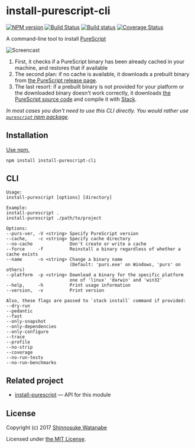 # install-purescript-cli

[![NPM version](https://img.shields.io/npm/v/install-purescript-cli.svg)](https://www.npmjs.com/package/install-purescript-cli)
[![Build Status](https://travis-ci.org/shinnn/install-purescript-cli.svg?branch=master)](https://travis-ci.org/shinnn/install-purescript-cli)
[![Build status](https://ci.appveyor.com/api/projects/status/imhh69kd9n3xpi84/branch/master?svg=true)](https://ci.appveyor.com/project/ShinnosukeWatanabe/install-purescript-cli/branch/master)
[![Coverage Status](https://img.shields.io/coveralls/shinnn/install-purescript-cli.svg)](https://coveralls.io/github/shinnn/install-purescript-cli?branch=master)

A command-line tool to install [PureScript](http://www.purescript.org/)

![Screencast](./media/screencast.gif)

1. First, it checks if a PureScript binary has been already cached in your machine, and restores that if available
2. The second plan: if no cache is available, it downloads a prebuilt binary from [the PureScript release page](https://github.com/purescript/purescript/releases).
3. The last resort: if a prebuilt binary is not provided for your platform or the downloaded binary doesn't work correctly, it downloads [the PureScript source code](https://github.com/purescript/purescript) and compile it with [Stack](https://docs.haskellstack.org/).

*In most cases you don't need to use this CLI directly. You would rather use [`purescript` npm package](https://github.com/purescript-contrib/node-purescript-bin).*

## Installation

[Use npm.](https://docs.npmjs.com/cli/install)

```
npm install install-purescript-cli
```

## CLI

```
Usage:
install-purescript [options] [directory]

Example:
install-purescript .
install-purescript ./path/to/project

Options:
--purs-ver, -V <string> Specify PureScript version
--cache,    -c <string> Specify cache directory
--no-cache              Don't create or write a cache
--force     -f          Reinstall a binary regardless of whether a cache exists
--name      -n <string> Change a binary name
                        (Default: 'purs.exe' on Windows, 'purs' on others)
--platform  -p <string> Download a binary for the specific platform
                        one of 'linux' 'darwin' and 'win32'
--help,     -h          Print usage information
--version,  -v          Print version

Also, these flags are passed to `stack install` command if provided:
--dry-run
--pedantic
--fast
--only-snapshot
--only-dependencies
--only-configure
--trace
--profile
--no-strip
--coverage
--no-run-tests
--no-run-benchmarks
```

## Related project

* [install-purescript](https://github.com/shinnn/install-purescript) — API for this module

## License

Copyright (c) 2017 [Shinnosuke Watanabe](https://github.com/shinnn)

Licensed under [the MIT License](./LICENSE).
